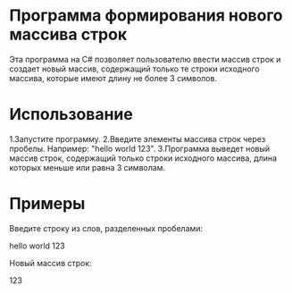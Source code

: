 # Программа формирования нового массива строк
Эта программа на C# позволяет пользователю ввести массив строк и создает новый массив, содержащий только те строки исходного массива, которые имеют длину не более 3 символов.

# Использование
1.Запустите программу.
2.Введите элементы массива строк через пробелы. Например: "hello world 123".
3.Программа выведет новый массив строк, содержащий только строки исходного массива, длина которых меньше или равна 3 символам. 

# Примеры
Введите строку из слов, разделенных пробелами:

hello world 123  

Новый массив строк:

123
